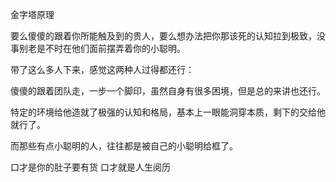金字塔原理


要么傻傻的跟着你所能触及到的贵人，要么想办法把你那该死的认知拉到极致，没事别老是不时在他们面前摆弄着你的小聪明。



带了这么多人下来，感觉这两种人过得都还行：

傻傻的跟着团队走，一步一个脚印，虽然自身有很多困境，但是总的来讲也还行。

特定的环境给他造就了极强的认知和格局，基本上一眼能洞穿本质，剩下的交给他就行了。

而那些有点小聪明的人，往往都是被自己的小聪明给框了。



口才是你的肚子要有货
口才就是人生阅历